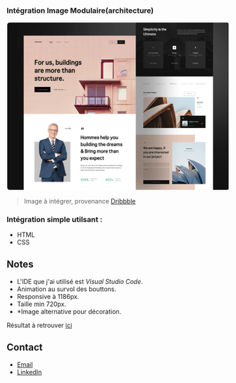 ### Intégration Image Modulaire(architecture)

![Image text](https://github.com/John-Gate/architecture-integration/blob/main/src/image/2021-07-26%20(2).png)
>Image à intégrer, provenance [Dribbble](https://dribbble.com/shots/15998835-Hommes-Architecture-Landing-Page)

### Intégration simple utilsant :
* HTML
* CSS


## Notes
* L'IDE que j'ai utilisé est *Visual Studio Code*. 
* Animation au survol des bouttons.
* Responsive à 1186px.
* Taille min 720px.
* *Image alternative pour décoration.


Résultat à retrouver [ici](https://john-gate.github.io/architecture-integration)

## Contact
* [Email](mailto:barrierejc@live.fr?subject=[GitHub]%20Source%20Han%20Sans)
* [LinkedIn](https://linkedin.com/in/jean-christian-barriere)
